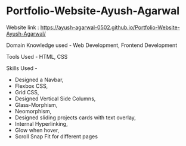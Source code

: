 # Portfolio-Website-Ayush-Agarwal

Website link : https://ayush-agarwal-0502.github.io/Portfolio-Website-Ayush-Agarwal/

Domain Knowledge used - Web Development, Frontend Development

Tools Used - HTML, CSS

Skills Used - 
* Designed a Navbar, 
* Flexbox CSS, 
* Grid CSS, 
* Designed Vertical Side Columns, 
* Glass-Morphism, 
* Neomorphism, 
* Designed sliding projects cards with text overlay, 
* Internal Hyperlinking, 
* Glow when hover, 
* Scroll Snap Fit for different pages 
